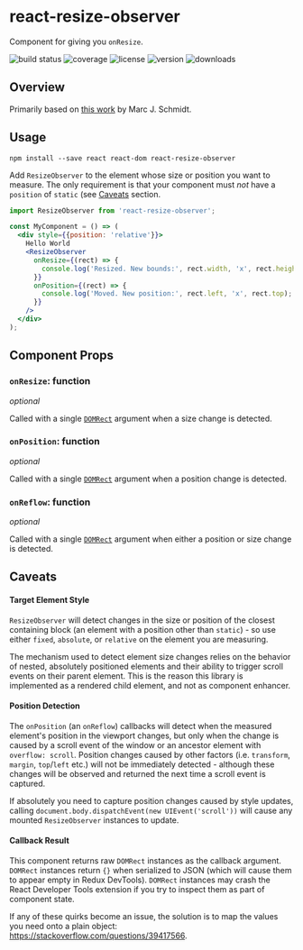 # react-resize-observer

Component for giving you `onResize`.

![build status](http://img.shields.io/travis/metalabdesign/react-resize-observer/master.svg?style=flat)
![coverage](http://img.shields.io/coveralls/metalabdesign/react-resize-observer/master.svg?style=flat)
![license](http://img.shields.io/npm/l/react-resize-observer.svg?style=flat)
![version](http://img.shields.io/npm/v/react-resize-observer.svg?style=flat)
![downloads](http://img.shields.io/npm/dm/react-resize-observer.svg?style=flat)

## Overview

Primarily based on [this work] by Marc J. Schmidt.

## Usage

```
npm install --save react react-dom react-resize-observer
```

Add `ResizeObserver` to the element whose size or position you want to measure. The only requirement is that your component must _not_ have a `position` of `static` (see [Caveats](#caveats) section.

```jsx
import ResizeObserver from 'react-resize-observer';

const MyComponent = () => (
  <div style={{position: 'relative'}}>
    Hello World
    <ResizeObserver
      onResize={(rect) => {
        console.log('Resized. New bounds:', rect.width, 'x', rect.height);
      }}
      onPosition={(rect) => {
        console.log('Moved. New position:', rect.left, 'x', rect.top);
      }}
    />
  </div>
);
```

## Component Props

### `onResize`: function

*optional*

Called with a single [`DOMRect`] argument when a size change is detected.

### `onPosition`: function

*optional*

Called with a single [`DOMRect`] argument when a position change is detected.

### `onReflow`: function

*optional*

Called with a single [`DOMRect`] argument when either a position or size change is detected.

## Caveats

#### Target Element Style

`ResizeObserver` will detect changes in the size or position of the closest containing block (an element with a position other than `static`) - so use either `fixed`, `absolute`, or `relative` on the element you are measuring.

The mechanism used to detect element size changes relies on the behavior of nested, absolutely positioned elements and their ability to trigger scroll events on their parent element. This is the reason this library is implemented as a rendered child element, and not as component enhancer.

#### Position Detection

The `onPosition` (an `onReflow`) callbacks will detect when the measured element's position in the viewport changes, but only when the change is caused by a scroll event of the window or an ancestor element with `overflow: scroll`. Position changes caused by other factors (i.e. `transform`, `margin`, `top`/`left` etc.) will not be immediately detected - although these changes will be observed and returned the next time a scroll event is captured.

If absolutely you need to capture position changes caused by style updates, calling `document.body.dispatchEvent(new UIEvent('scroll'))` will cause any mounted `ResizeObserver` instances to update.

#### Callback Result

This component returns raw `DOMRect` instances as the callback argument. `DOMRect` instances return `{}` when serialized to JSON (which will cause them to appear empty in Redux DevTools). `DOMRect` instances may crash the React Developer Tools extension if you try to inspect them as part of component state.

If any of these quirks become an issue, the solution is to map the values you need onto a plain object: https://stackoverflow.com/questions/39417566.

[this work]: https://github.com/marcj/css-element-queries/blob/master/src/ResizeSensor.js
[`DOMRect`]: https://developer.mozilla.org/en-US/docs/Web/API/DOMRect
